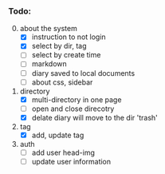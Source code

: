 
### Todo: 

0. about the system  
    - [x] instruction to not login  
    - [x] select by dir, tag
    - [ ] select by create time  
    - [ ] markdown   
    - [ ] diary saved to local documents
    - [ ] about css, sidebar

1. directory
    - [x] multi-directory in one page  
    - [ ] open and close direcotry  
    - [x] delate diary will move to the dir 'trash'

2. tag  
    - [x] add, update tag  

4. auth  
    - [ ] add user head-img  
    - [ ] update user information
